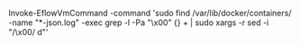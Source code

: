Invoke-EflowVmCommand -command 'sudo find /var/lib/docker/containers/ -name \"*-json.log\" -exec grep -l -Pa \"\\x00\" {} + | sudo xargs -r sed -i \"/\\x00/ d\"'
